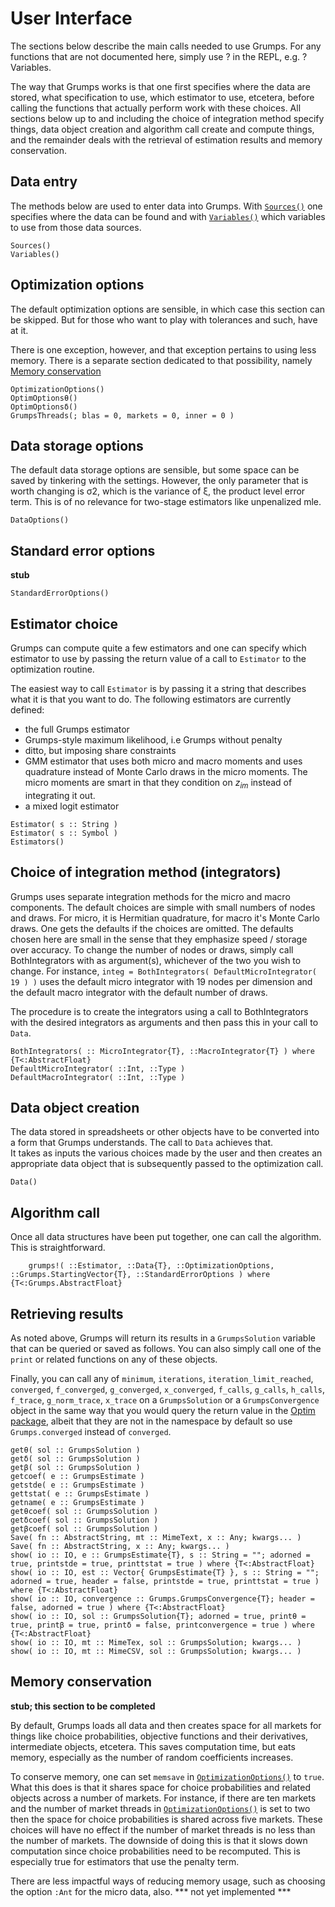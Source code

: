 # User Interface

The sections below describe the main calls needed to use Grumps.  For any functions that are not documented here, simply use ? in the REPL, e.g. ?Variables.

The way that Grumps works is that one first specifies where the data are stored, what specification to use, which estimator to use, etcetera, before calling the functions that actually perform work with these choices.  All sections below up to and including the choice of integration method specify things, data object creation and algorithm call create and compute things, and the remainder deals with the retrieval of estimation results and memory conservation.

## Data entry

The methods below are used to enter data into Grumps.  With [`Sources()`](@ref) one specifies where the data can be found and with [`Variables()`](@ref) which
variables to use from those data sources.

```@docs
Sources()
Variables()
```


## Optimization options

The default optimization options are sensible, in which case this section can be skipped.  But for those who want to play with tolerances and such, have at it.

There is one exception, however, and that exception pertains to using less memory.  There is a separate section dedicated to that possibility, namely [Memory conservation](@ref)

```@docs
OptimizationOptions()
OptimOptionsθ()
OptimOptionsδ()
GrumpsThreads(; blas = 0, markets = 0, inner = 0 )
```

## Data storage options

The default data storage options are sensible, but some space can be saved by tinkering with the settings.  However, the only parameter that is worth changing is
σ2, which is the variance of ξ, the product level error term.  This is of no relevance for two-stage estimators like unpenalized mle.
```@docs
DataOptions()
```

## Standard error options

**stub**

```@docs
StandardErrorOptions()
```

## Estimator choice

Grumps can compute quite a few estimators and one can specify which estimator to use by passing the return value of a call to `Estimator` to the optimization routine.

The easiest way to call `Estimator` is by passing it a string that describes what it is that you want to do.  The following estimators are currently defined:
* the full Grumps estimator
* Grumps-style maximum likelihood, i.e Grumps without penalty
* ditto, but imposing share constraints
* GMM estimator that uses both micro and macro moments and uses quadrature instead of Monte Carlo draws in the micro moments.  The micro moments are smart in that they condition on $z_{im}$ instead of integrating it out.
* a mixed logit estimator

```@docs
Estimator( s :: String )
Estimator( s :: Symbol )
Estimators()
```

## Choice of integration method (integrators)

Grumps uses separate integration methods for the micro and macro components. The default choices are simple with small numbers of nodes and draws. For micro, it is Hermitian quadrature, for macro it's Monte Carlo draws. One gets the defaults if the choices are omitted.  The defaults chosen here are small in the sense that they emphasize speed / storage over accuracy.   To change the number of nodes or draws, simply call BothIntegrators with as argument(s), whichever of the two you
wish to change.  For instance, `integ = BothIntegrators( DefaultMicroIntegrator( 19 ) )` uses the default micro integrator with 19 nodes per dimension and the
default macro integrator with the default number of draws.

The procedure is to create the integrators using a call to BothIntegrators with the desired integrators as arguments and then pass this in your call to `Data`.
```@docs
BothIntegrators( :: MicroIntegrator{T}, ::MacroIntegrator{T} ) where {T<:AbstractFloat}
DefaultMicroIntegrator( ::Int, ::Type )
DefaultMacroIntegrator( ::Int, ::Type )
```



## Data object creation

The data stored in spreadsheets or other objects have to be converted into a form that Grumps understands.  The call to `Data` achieves that.  
It takes as inputs the various choices made by the user and then creates an appropriate data object that is subsequently passed to the optimization call.

```@docs
Data()
```

## Algorithm call

Once all data structures have been put together, one can call the algorithm.  This is straightforward.
```@docs
    grumps!( ::Estimator, ::Data{T}, ::OptimizationOptions, ::Grumps.StartingVector{T}, ::StandardErrorOptions ) where {T<:Grumps.AbstractFloat}
```

## Retrieving results

As noted above, Grumps will return its results in a `GrumpsSolution` variable that can be queried or saved as follows.  You can also simply call one of the `print` or 
related functions on any of these objects.

Finally, you can call any of `minimum`, `iterations`, `iteration_limit_reached`, `converged`, `f_converged`, `g_converged`, `x_converged`, `f_calls`, `g_calls`, `h_calls`,
`f_trace`, `g_norm_trace`, `x_trace` on a `GrumpsSolution` or a `GrumpsConvergence` object in the same way that you would query the return value in the [Optim package](https://github.com/JuliaNLSolvers/Optim.jl/), albeit that they are not in the namespace by default so use `Grumps.converged` instead of `converged`.

```@docs
getθ( sol :: GrumpsSolution )
getδ( sol :: GrumpsSolution )
getβ( sol :: GrumpsSolution )
getcoef( e :: GrumpsEstimate )
getstde( e :: GrumpsEstimate )
gettstat( e :: GrumpsEstimate )
getname( e :: GrumpsEstimate )
getθcoef( sol :: GrumpsSolution )
getδcoef( sol :: GrumpsSolution )
getβcoef( sol :: GrumpsSolution )
Save( fn :: AbstractString, mt :: MimeText, x :: Any; kwargs... )
Save( fn :: AbstractString, x :: Any; kwargs... )
show( io :: IO, e :: GrumpsEstimate{T}, s :: String = ""; adorned = true, printstde = true, printtstat = true ) where {T<:AbstractFloat}
show( io :: IO, est :: Vector{ GrumpsEstimate{T} }, s :: String = ""; adorned = true, header = false, printstde = true, printtstat = true ) where {T<:AbstractFloat}
show( io :: IO, convergence :: Grumps.GrumpsConvergence{T}; header = false, adorned = true ) where {T<:AbstractFloat}
show( io :: IO, sol :: GrumpsSolution{T}; adorned = true, printθ = true, printβ = true, printδ = false, printconvergence = true ) where {T<:AbstractFloat}
show( io :: IO, mt :: MimeTex, sol :: GrumpsSolution; kwargs... ) 
show( io :: IO, mt :: MimeCSV, sol :: GrumpsSolution; kwargs... ) 
```


## Memory conservation

**stub; this section to be completed**

By default, Grumps loads all data and then creates space for all markets for things like choice probabilities, objective functions and their derivatives, intermediate objects, etcetera.  This saves computation time, but eats memory, especially as the number of random coefficients increases.

To conserve memory, one can set `memsave` in [`OptimizationOptions()`](@ref) to `true`.  What this does is that it shares space for choice probabilities
and related objects across a number of markets.  For instance, if there are ten markets and the number of market threads in [`OptimizationOptions()`](@ref) is set to two then the space for choice probabilities is shared across five markets.  These choices will have no effect if the number of market threads is no less than the number of markets.  The downside of doing this is that it slows down computation since choice probabilities need to be recomputed.  This is especially true for estimators that use the penalty term.

There are less impactful ways of reducing memory usage, such as choosing the option `:Ant` for the micro data, also.  *** not yet implemented ***


